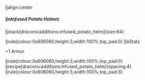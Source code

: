 §align:center
##### §nInfused Potato Helmet

§stack[draconicadditions:infused_potato_helm]{size:64}

§rule{colour:0x606060,height:3,width:100%,top_pad:0}
§bStats

+1 Armor

§rule{colour:0x606060,height:3,width:100%,top_pad:0}
§recipe[draconicadditions:infused_potato_helm]{spacing:4}
§rule{colour:0x606060,height:3,width:100%,top_pad:3}